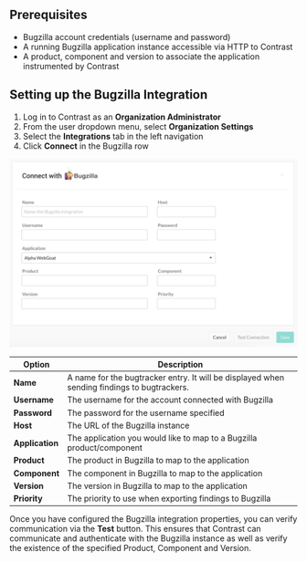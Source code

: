 <!--
title: "Bugzilla Integration"
description: "Integrating Bugzilla with Contrast"
tags: "Admin organization settings integrations bugzilla"
-->

## Prerequisites

* Bugzilla account credentials (username and password)
* A running Bugzilla application instance accessible via HTTP to Contrast
* A product, component and version to associate the application instrumented by Contrast

## Setting up the Bugzilla Integration

1. Log in to Contrast as an **Organization Administrator**
2. From the user dropdown menu, select **Organization Settings**
3. Select the **Integrations** tab in the left navigation
4. Click **Connect** in the Bugzilla row

<a href="assets/images/KB3-f04_4.png" rel="lightbox" title="Bugzilla Integration"><img class="thumbnail" src="assets/images/KB3-f04_4.png"/></a>

Option | Description
------ | -----------
**Name** | A name for the bugtracker entry. It will be displayed when sending findings to bugtrackers.
**Username** | The username for the account connected with Bugzilla
**Password** | The password for the username specified
**Host** | The URL of the Bugzilla instance
**Application** | The application you would like to map to a Bugzilla product/component
**Product** | The product in Bugzilla to map to the application
**Component** | The component in Bugzilla to map to the application
**Version** | The version in Bugzilla to map to the application
**Priority** | The priority to use when exporting findings to Bugzilla


Once you have configured the Bugzilla integration properties, you can verify communication via the **Test** button. This ensures that Contrast can communicate and authenticate with the Bugzilla instance as well as verify the existence of the specified Product, Component and Version.

